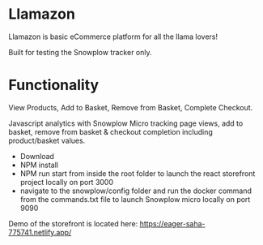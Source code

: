 # Llamazon

Llamazon is basic eCommerce platform for all the llama lovers!

Built for testing the Snowplow tracker only.

# Functionality

View Products, Add to Basket, Remove from Basket, Complete Checkout.

Javascript analytics with Snowplow Micro tracking page views, add to basket, remove from basket & checkout completion including product/basket values.

- Download
- NPM install
- NPM run start from inside the root folder to launch the react storefront project locally on port 3000
- navigate to the snowplow/config folder and run the docker command from the commands.txt file to launch Snowplow micro locally on port 9090

Demo of the storefront is located here: https://eager-saha-775741.netlify.app/
